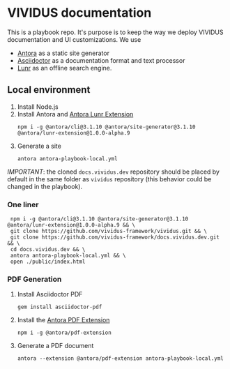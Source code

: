 # VIVIDUS documentation

This is a playbook repo. It's purpose is to keep the way we deploy VIVIDUS documentation and UI customizations.
We use
- [Antora](https://docs.antora.org/) as a static site generator
- [Asciidoctor](https://asciidoctor.org/docs/) as a documentation format and text processor
- [Lunr](https://lunrjs.com/) as an offline search engine.

## Local environment

1. Install Node.js
1. Install Antora and [Antora Lunr Extension](https://gitlab.com/antora/antora-lunr-extension)
    ```shell
    npm i -g @antora/cli@3.1.10 @antora/site-generator@3.1.10 @antora/lunr-extension@1.0.0-alpha.9
    ```
1. Generate a site
    ```shell
    antora antora-playbook-local.yml
    ```

*IMPORTANT*: the cloned `docs.vividus.dev` repository should be placed by default in the same folder as `vividus` repository (this behavior could be changed in the playbook).

### One liner
```shell
 npm i -g @antora/cli@3.1.10 @antora/site-generator@3.1.10 @antora/lunr-extension@1.0.0-alpha.9 && \
 git clone https://github.com/vividus-framework/vividus.git && \   
 git clone https://github.com/vividus-framework/docs.vividus.dev.git && \   
 cd docs.vividus.dev && \
 antora antora-playbook-local.yml && \  
 open ./public/index.html
 ```

### PDF Generation
1. Install Asciidoctor PDF
    ```shell
    gem install asciidoctor-pdf
    ```
1. Install the [Antora PDF Extension](https://gitlab.com/antora/antora-assembler/)
    ```shell
    npm i -g @antora/pdf-extension
    ```
1. Generate a PDF document
    ```shell
    antora --extension @antora/pdf-extension antora-playbook-local.yml
    ```
